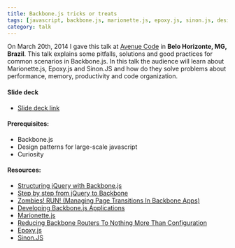 ```yaml
---
title: Backbone.js tricks or treats
tags: [javascript, backbone.js, marionette.js, epoxy.js, sinon.js, design patterns, avenue code]
category: talk
---
```


On March 20th, 2014 I gave this talk at [Avenue Code](http://www.avenuecode.com) in **Belo Horizonte, MG, Brazil**. This talk explains some pitfalls, solutions and good practices for common scenarios in Backbone.js. In this talk the audience will learn about Marionette.js, Epoxy.js and Sinon.JS and how do they solve problems about performance, memory, productivity and code organization.

#### Slide deck
* [Slide deck link](//tiagorg.github.io/talk-backbone-tricks-or-treats)

#### Prerequisites:

* Backbone.js
* Design patterns for large-scale javascript
* Curiosity

#### Resources:

* [Structuring jQuery with Backbone.js](http://www.codemag.com/Article/1312061)
* [Step by step from jQuery to Backbone](https://github.com/kjbekkelund/writings/blob/master/published/understanding-backbone.md)
* [Zombies! RUN! (Managing Page Transitions In Backbone Apps)](http://lostechies.com/derickbailey/2011/09/15/zombies-run-managing-page-transitions-in-backbone-apps/)
* [Developing Backbone.js Applications](http://addyosmani.github.io/backbone-fundamentals)
* [Marionette.js](https://github.com/marionettejs/backbone.marionette)
* [Reducing Backbone Routers To Nothing More Than Configuration](http://lostechies.com/derickbailey/2012/01/02/reducing-backbone-routers-to-nothing-more-than-configuration/)
* [Epoxy.js](http://epoxyjs.org)
* [Sinon.JS](http://sinonjs.org)
